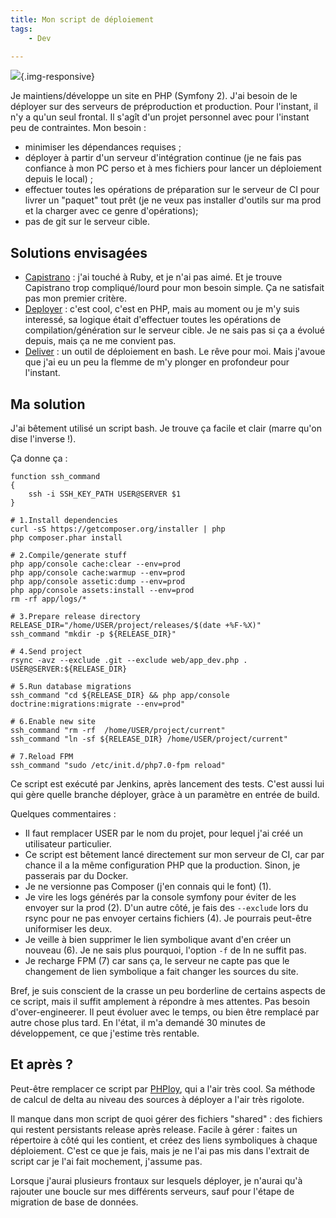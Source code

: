 ```yaml
---
title: Mon script de déploiement
tags:
    - Dev

---
```


![](/images/deploy.jpg){.img-responsive}

Je maintiens/développe un site en PHP (Symfony 2). J'ai besoin de le déployer sur des serveurs de préproduction et production. Pour l'instant, il n'y a qu'un seul frontal. Il s'agît d'un projet personnel avec pour l'instant peu de contraintes. Mon besoin :

* minimiser les dépendances requises ;
* déployer à partir d'un serveur d'intégration continue (je ne fais pas confiance à mon PC perso et à mes fichiers pour lancer un déploiement depuis le local) ;
* effectuer toutes les opérations de préparation sur le serveur de CI pour livrer un "paquet" tout prêt (je ne veux pas installer d'outils sur ma prod et la charger avec ce genre d'opérations);
* pas de git sur le serveur cible.

<!--more-->

## Solutions envisagées

* [Capistrano](http://capistranorb.com/) : j'ai touché à Ruby, et je n'ai pas aimé. Et je trouve Capistrano trop compliqué/lourd pour mon besoin simple. Ça ne satisfait pas mon premier critère.
* [Deployer](http://deployer.org/) : c'est cool, c'est en PHP, mais au moment ou je m'y suis interessé, sa logique était d'effectuer toutes les opérations de compilation/génération sur le serveur cible. Je ne sais pas si ça a évolué depuis, mais ça ne me convient pas.
* [Deliver](https://github.com/gerhard/deliver) : un outil de déploiement en bash. Le rêve pour moi. Mais j'avoue que j'ai eu un peu la flemme de m'y plonger en profondeur pour l'instant.


## Ma solution

J'ai bêtement utilisé un script bash. Je trouve ça facile et clair (marre qu'on dise l'inverse !).

Ça donne ça :

```
function ssh_command
{
    ssh -i SSH_KEY_PATH USER@SERVER $1
}

# 1.Install dependencies
curl -sS https://getcomposer.org/installer | php
php composer.phar install

# 2.Compile/generate stuff
php app/console cache:clear --env=prod
php app/console cache:warmup --env=prod
php app/console assetic:dump --env=prod
php app/console assets:install --env=prod
rm -rf app/logs/*

# 3.Prepare release directory
RELEASE_DIR="/home/USER/project/releases/$(date +%F-%X)"
ssh_command "mkdir -p ${RELEASE_DIR}"

# 4.Send project
rsync -avz --exclude .git --exclude web/app_dev.php . USER@SERVER:${RELEASE_DIR}

# 5.Run database migrations
ssh_command "cd ${RELEASE_DIR} && php app/console doctrine:migrations:migrate --env=prod"

# 6.Enable new site
ssh_command "rm -rf  /home/USER/project/current"
ssh_command "ln -sf ${RELEASE_DIR} /home/USER/project/current"

# 7.Reload FPM
ssh_command "sudo /etc/init.d/php7.0-fpm reload"

```

Ce script est exécuté par Jenkins, après lancement des tests. C'est aussi lui qui gère quelle branche déployer, gràce à un paramètre en entrée de build.

Quelques commentaires :

* Il faut remplacer USER par le nom du projet, pour lequel j'ai créé un utilisateur particulier.
* Ce script est bêtement lancé directement sur mon serveur de CI, car par chance il a la même configuration PHP que la production. Sinon, je passerais par du Docker.
* Je ne versionne pas Composer (j'en connais qui le font) (1).
* Je vire les logs générés par la console symfony pour éviter de les envoyer sur la prod (2). D'un autre côté, je fais des `--exclude` lors du rsync pour ne pas envoyer certains fichiers (4). Je pourrais peut-être uniformiser les deux.
* Je veille à bien supprimer le lien symbolique avant d'en créer un nouveau (6). Je ne sais plus pourquoi, l'option `-f` de ln ne suffit pas.
* Je recharge FPM (7) car sans ça, le serveur ne capte pas que le changement de lien symbolique a fait changer les sources du site.

Bref, je suis conscient de la crasse un peu borderline de certains aspects de ce script, mais il suffit amplement à répondre à mes attentes. Pas besoin d'over-engineerer. Il peut évoluer avec le temps, ou bien être remplacé par autre chose plus tard. En l'état, il m'a demandé 30 minutes de développement, ce que j'estime très rentable.

## Et après ?

Peut-être remplacer ce script par [PHPloy](http://blog.epoc.fr/2016/05/27/deployer-simplement-ses-projets-avec-phploy/), qui a l'air très cool. Sa méthode de calcul de delta au niveau des sources à déployer a l'air très rigolote.

Il manque dans mon script de quoi gérer des fichiers "shared" : des fichiers qui restent persistants release après release. Facile à gérer : faites un répertoire à côté qui les contient, et créez des liens symboliques à chaque déploiement. C'est ce que je fais, mais je ne l'ai pas mis dans l'extrait de script car je l'ai fait mochement, j'assume pas.

Lorsque j'aurai plusieurs frontaux sur lesquels déployer, je n'aurai qu'à rajouter une boucle sur mes différents serveurs, sauf pour l'étape de migration de base de données.

